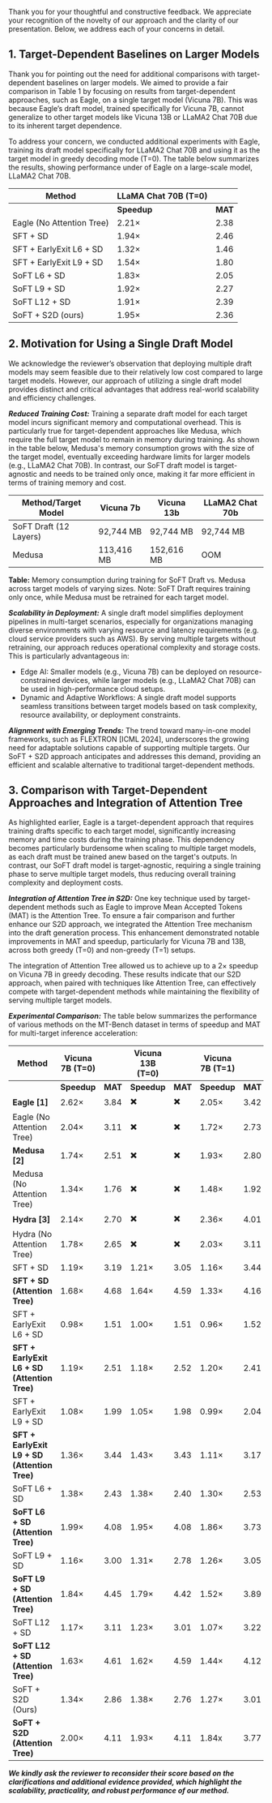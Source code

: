 Thank you for your thoughtful and constructive feedback. We appreciate your recognition of the novelty of our approach and the clarity of our presentation. Below, we address each of your concerns in detail.

## **1. Target-Dependent Baselines on Larger Models**

Thank you for pointing out the need for additional comparisons with target-dependent baselines on larger models. We aimed to provide a fair comparison in Table 1 by focusing on results from target-dependent approaches, such as Eagle, on a single target model (Vicuna 7B). This was because Eagle’s draft model, trained specifically for Vicuna 7B, cannot generalize to other target models like Vicuna 13B or LLaMA2 Chat 70B due to its inherent target dependence.

To address your concern, we conducted additional experiments with Eagle, training its draft model specifically for LLaMA2 Chat 70B and using it as the target model in greedy decoding mode (T=0). The table below summarizes the results, showing performance under of Eagle on a large-scale model, LLaMA2 Chat 70B. 

| **Method**                   | **LLaMA Chat 70B** (T=0) |               |
|------------------------------|--------------------------|---------------|
|                              | **Speedup**              | **MAT**       |
| Eagle (No Attention Tree)    | 2.21×                   | 2.38          |
| SFT + SD                 | 1.94×                   | 2.46          |
| SFT + EarlyExit L6 + SD      | 1.32×                   | 1.46          |
| SFT + EarlyExit L9 + SD      | 1.54×                   | 1.80          |
| SoFT L6 + SD                 | 1.83×                   | 2.05          |
| SoFT L9 + SD                 | 1.92×                   | 2.27          |
| SoFT L12 + SD                | 1.91×                   | 2.39          |
| SoFT + S2D (ours)            | 1.95×               | 2.36          |


## **2. Motivation for Using a Single Draft Model**

We acknowledge the reviewer’s observation that deploying multiple draft models may seem feasible due to their relatively low cost compared to large target models. However, our approach of utilizing a single draft model provides distinct and critical advantages that address real-world scalability and efficiency challenges.

***Reduced Training Cost:***
Training a separate draft model for each target model incurs significant memory and computational overhead. This is particularly true for target-dependent approaches like Medusa, which require the full target model to remain in memory during training. As shown in the table below, Medusa's memory consumption grows with the size of the target model, eventually exceeding hardware limits for larger models (e.g., LLaMA2 Chat 70B). In contrast, our SoFT draft model is target-agnostic and needs to be trained only once, making it far more efficient in terms of training memory and cost.

| **Method/Target Model**    | **Vicuna 7b** | **Vicuna 13b** | **LLaMA2 Chat 70b** |
|----------------------------|---------------|----------------|---------------------|
| SoFT Draft (12 Layers)     | 92,744 MB     | 92,744 MB      | 92,744 MB           |
| Medusa                     | 113,416 MB    | 152,616 MB     | OOM                 |

**Table:** Memory consumption during training for SoFT Draft vs. Medusa across target models of varying sizes. Note: SoFT Draft requires training only once, while Medusa must be retrained for each target model.

***Scalability in Deployment:***
A single draft model simplifies deployment pipelines in multi-target scenarios, especially for organizations managing diverse environments with varying resource and latency requirements (e.g. cloud service providers such as AWS). By serving multiple targets without retraining, our approach reduces operational complexity and storage costs. This is particularly advantageous in:

- Edge AI: Smaller models (e.g., Vicuna 7B) can be deployed on resource-constrained devices, while larger models (e.g., LLaMA2 Chat 70B) can be used in high-performance cloud setups.
- Dynamic and Adaptive Workflows: A single draft model supports seamless transitions between target models based on task complexity, resource availability, or deployment constraints.

***Alignment with Emerging Trends:***
The trend toward many-in-one model frameworks, such as FLEXTRON [ICML 2024], underscores the growing need for adaptable solutions capable of supporting multiple targets. Our SoFT + S2D approach anticipates and addresses this demand, providing an efficient and scalable alternative to traditional target-dependent methods.


## **3. Comparison with Target-Dependent Approaches and Integration of Attention Tree**

As highlighted earlier, Eagle is a target-dependent approach that requires training drafts specific to each target model, significantly increasing memory and time costs during the training phase. This dependency becomes particularly burdensome when scaling to multiple target models, as each draft must be trained anew based on the target's outputs. In contrast, our SoFT draft model is target-agnostic, requiring a single training phase to serve multiple target models, thus reducing overall training complexity and deployment costs.

***Integration of Attention Tree in S2D:***
One key technique used by target-dependent methods such as Eagle to improve Mean Accepted Tokens (MAT) is the Attention Tree. To ensure a fair comparison and further enhance our S2D approach, we integrated the Attention Tree mechanism into the draft generation process. This enhancement demonstrated notable improvements in MAT and speedup, particularly for Vicuna 7B and 13B, across both greedy (T=0) and non-greedy (T=1) setups.

The integration of Attention Tree allowed us to achieve up to a 2× speedup on Vicuna 7B in greedy decoding. These results indicate that our S2D approach, when paired with techniques like Attention Tree, can effectively compete with target-dependent methods while maintaining the flexibility of serving multiple target models.

***Experimental Comparison:***
The table below summarizes the performance of various methods on the MT-Bench dataset in terms of speedup and MAT for multi-target inference acceleration:

| **Method**                  | **Vicuna 7B (T=0)** |                 | **Vicuna 13B (T=0)** |                 | **Vicuna 7B (T=1)** |                 | **Vicuna 13B (T=1)** |                 |
|-----------------------------|---------------------|-----------------|----------------------|-----------------|---------------------|-----------------|----------------------|-----------------|
|                             | **Speedup**         | **MAT**         | **Speedup**          | **MAT**         | **Speedup**         | **MAT**         | **Speedup**          | **MAT**         |
| **Eagle [1]**               | 2.62×              | 3.84            | ✖️                   | ✖️              | 2.05×              | 3.42            | ✖️                   | ✖️              |
| Eagle (No Attention Tree)   | 2.04×              | 3.11            | ✖️                   | ✖️              | 1.72×              | 2.73            | ✖️                   | ✖️              |
| **Medusa [2]**              | 1.74×              | 2.51            | ✖️                   | ✖️              | 1.93×              | 2.80            | ✖️                   | ✖️              |
| Medusa (No Attention Tree)  | 1.34×              | 1.76            | ✖️                   | ✖️              | 1.48×              | 1.92            | ✖️                   | ✖️              |
| **Hydra [3]**               | 2.14×              | 2.70            | ✖️                   | ✖️              | 2.36×              | 4.01            | ✖️                   | ✖️              |
| Hydra (No Attention Tree)   | 1.78×              | 2.65            | ✖️                   | ✖️              | 2.03×              | 3.11            | ✖️                   | ✖️              |
| SFT + SD                    | 1.19×              | 3.19            | 1.21×               | 3.05            | 1.16×              | 3.44            | 1.10×               | 3.16            |
| **SFT + SD (Attention Tree)**          | 1.68×              | 4.68            | 1.64×               | 4.59            | 1.33×              | 4.16            | 1.54×               | 4.15            |
| SFT + EarlyExit L6 + SD     | 0.98×              | 1.51            | 1.00×               | 1.51            | 0.96×              | 1.52            | 1.03×               | 1.51            |
| **SFT + EarlyExit L6 + SD (Attention Tree)** | 1.19×         | 2.51            | 1.18×               | 2.52            | 1.20×              | 2.41            | 1.15×               | 2.41            |
| SFT + EarlyExit L9 + SD     | 1.08×              | 1.99            | 1.05×               | 1.98            | 0.99×              | 2.04             | 1.12×               | 2.04            |
| **SFT + EarlyExit L9 + SD (Attention Tree)** | 1.36×              | 3.44            | 1.43×               | 3.43            | 1.11×              | 3.17            | 1.23×               | 3.17            |
| SoFT L6 + SD                | 1.38×              | 2.43            | 1.38×               | 2.40            | 1.30×              | 2.53            | 1.35×               | 2.87            |
| **SoFT L6 + SD (Attention Tree)**      | 1.99×              | 4.08            | 1.95×               | 4.08            | 1.86×              | 3.73            | 1.74×               | 3.70            |
| SoFT L9 + SD                | 1.16×              | 3.00            | 1.31×               | 2.78            | 1.26×              | 3.05           | 1.32×               | 2.87            |
| **SoFT L9 + SD (Attention Tree)**      | 1.84×              | 4.45            | 1.79×               | 4.42            | 1.52×              | 3.89            | 1.68×               | 4.01            |
| SoFT L12 + SD                | 1.17×              | 3.11           | 1.23×               | 3.01            | 1.07×              | 3.22           | 1.20×               | 3.17            |
| **SoFT L12 + SD (Attention Tree)**      | 1.63×              | 4.61            | 1.62×               | 4.59            | 1.44×              | 4.12            | 1.58×               | 4.23            |
| SoFT + S2D (Ours)           | 1.34×              | 2.86            | 1.38×               | 2.76            | 1.27×              | 3.01            | 1.38×               | 2.89            |
| **SoFT + S2D (Attention Tree)**        | 2.00×              | 4.11            | 1.93×               | 4.11            | 1.84x                 | 3.77              | 1.77x                  | 3.79              |


***We kindly ask the reviewer to reconsider their score based on the clarifications and additional evidence provided, which highlight the scalability, practicality, and robust performance of our method.***
